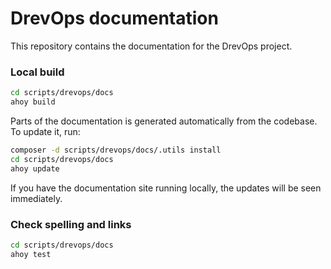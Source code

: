 # DrevOps documentation

This repository contains the documentation for the DrevOps project.

### Local build

```bash
cd scripts/drevops/docs
ahoy build
```

Parts of the documentation is generated automatically from the codebase.
To update it, run:

```bash
composer -d scripts/drevops/docs/.utils install
cd scripts/drevops/docs
ahoy update
```

If you have the documentation site running locally, the updates will be seen
immediately.

### Check spelling and links

```bash
cd scripts/drevops/docs
ahoy test
```

